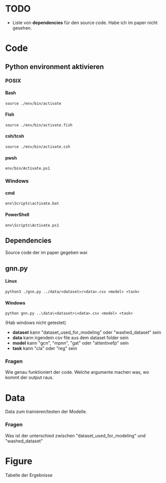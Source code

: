 # TODO

- Liste von **dependencies** für den source code. Habe ich im paper nicht gesehen.

# Code

## Python environment aktivieren

### POSIX

#### Bash
    source ./env/bin/activate
#### Fish 
    source ./env/bin/activate.fish
#### csh/tcsh
    source ./env/bin/activate.csh
#### pwsh
    env/bin/Activate.ps1

### Windows

#### cmd
    env\Scripts\activate.bat
#### PowerShell
    env\Scripts\Activate.ps1

## Dependencies


Source code der im paper gegeben war.

## gnn.py

#### Linux
    python3 ./gnn.py ../data/<dataset>/<data>.csv <model> <task>
#### Windows
    python gnn.py ..\data\<dataset>\<data>.csv <model> <task>
(Hab windows nicht getestet)

- **dataset** kann "dataset_used_for_modeling" oder "washed_dataset" sein
- **data** kann irgendein csv file aus dem dataset folder sein
- **model** kann "gcn", "mpnn", "gat" oder "attentivefp" sein
- **task** kann "cla" oder "reg" sein

### Fragen

Wie genau funktioniert der code. Welche argumente machen was, wo kommt der output raus.

# Data

Data zum trainieren/testen der Modelle.

### Fragen

Was ist der unterschied zwischen "dataset_used_for_modeling" und "washed_dataset"

# Figure

Tabelle der Ergebnisse
